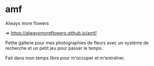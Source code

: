 # amf
Always more flowers

=> https://alwaysmoreflowers.github.io/amf/

Petite gallerie pour mes photographies de fleurs avec un système de recherche et un petit jeu pour passer le temps.

Fait dans mon temps libre pour m'occuper et m'entraîner.
